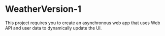 # WeatherVersion-1
This project requires you to create an asynchronous web app that uses Web API and user data to dynamically update the UI. 
